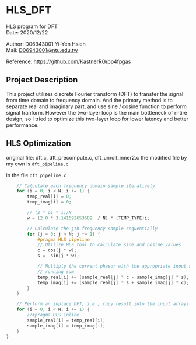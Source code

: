 # HLS_DFT 
HLS program for DFT   
Date: 2020/12/22   

Author: D06943001 Yi-Yen Hsieh   
Mail: D06943001@ntu.edu.tw   

Reference: https://github.com/KastnerRG/pp4fpgas

## Project Description
This project utilizes discrete Fourier transform (DFT) to transfer the signal from time domain to frequency domain. And the primary method is to separate real and imaginary part, and use sine / cosine function to perform signal tranform. However the two-layer loop is the main bottleneck of rntire design, so I tried to optimize this two-layer loop for lower latency and better performance.

## HLS Optimization
original file: dft.c, dft_precompute.c, dft_unroll_inner2.c
the modified file by my own is ```dft_pipeline.c```

in the file ```dft_pipeline.c```
```c
	// Calculate each frequency domain sample iteratively
	for (i = 0; i < N; i += 1) {
		temp_real[i] = 0;
		temp_imag[i] = 0;

		// (2 * pi * i)/N
		w = (2.0 * 3.141592653589  / N) * (TEMP_TYPE)i;

		// Calculate the jth frequency sample sequentially
		for (j = 0; j < N; j += 1) {
			#pragma HLS pipeline
			// Utilize HLS tool to calculate sine and cosine values
			c = cos(j * w);
			s = -sin(j * w);

			// Multiply the current phasor with the appropriate input sample and keep
			// running sum
			temp_real[i] += (sample_real[j] * c - sample_imag[j] * s);
			temp_imag[i] += (sample_real[j] * s + sample_imag[j] * c);
		}
	}

	// Perform an inplace DFT, i.e., copy result into the input arrays
	for (i = 0; i < N; i += 1) {
		//#pragma HLS inline
		sample_real[i] = temp_real[i];
		sample_imag[i] = temp_imag[i];
	}
}
```